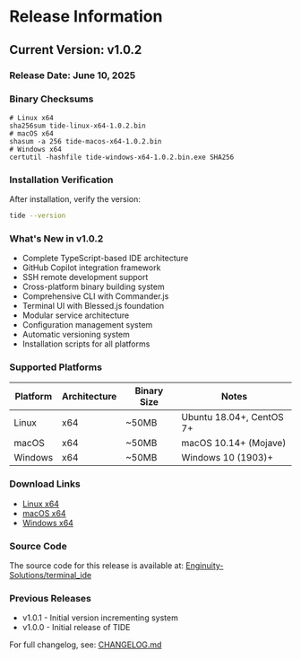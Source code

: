 # Release Information

## Current Version: v1.0.2

### Release Date: June 10, 2025

### Binary Checksums

```
# Linux x64
sha256sum tide-linux-x64-1.0.2.bin
# macOS x64  
shasum -a 256 tide-macos-x64-1.0.2.bin
# Windows x64
certutil -hashfile tide-windows-x64-1.0.2.bin.exe SHA256
```

### Installation Verification

After installation, verify the version:
```bash
tide --version
```

### What's New in v1.0.2

- Complete TypeScript-based IDE architecture
- GitHub Copilot integration framework
- SSH remote development support
- Cross-platform binary building system
- Comprehensive CLI with Commander.js
- Terminal UI with Blessed.js foundation
- Modular service architecture
- Configuration management system
- Automatic versioning system
- Installation scripts for all platforms

### Supported Platforms

| Platform | Architecture | Binary Size | Notes |
|----------|-------------|-------------|--------|
| Linux | x64 | ~50MB | Ubuntu 18.04+, CentOS 7+ |
| macOS | x64 | ~50MB | macOS 10.14+ (Mojave) |
| Windows | x64 | ~50MB | Windows 10 (1903)+ |

### Download Links

- [Linux x64](./packages/distribution/tide-linux-x64-1.0.2.bin)
- [macOS x64](./packages/distribution/tide-macos-x64-1.0.2.bin)  
- [Windows x64](./packages/distribution/tide-windows-x64-1.0.2.bin.exe)

### Source Code

The source code for this release is available at:
[Enginuity-Solutions/terminal_ide](https://github.com/Enginuity-Solutions/terminal_ide)

### Previous Releases

- v1.0.1 - Initial version incrementing system
- v1.0.0 - Initial release of TIDE

For full changelog, see: [CHANGELOG.md](https://github.com/Enginuity-Solutions/terminal_ide/blob/main/CHANGELOG.md)
